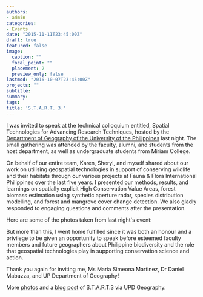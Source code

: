 ```yaml
---
authors:
- admin
categories:
- Events
date: "2015-11-11T23:45:00Z"
draft: true
featured: false
image:
  caption: ""
  focal_point: ""
  placement: 2
  preview_only: false
lastmod: "2016-10-07T23:45:00Z"
projects: ""
subtitle:
summary:
tags:
title: 'S.T.A.R.T. 3.'
---
```

I was invited to speak at the technical colloquium entitled, Spatial Technologies for Advancing Research Techniques, hosted by the [Department of Geography of the University of the Philippines](http://www.geog.upd.edu.ph/) last night. The small gathering was attended by the faculty, alumni, and students from the host department, as well as undergraduate students from Miriam College.

On behalf of our entire team, Karen, Sheryl, and myself shared about our work on utilising geospatial technologies in support of conserving wildlife and their habitats through our various projects at Fauna & Flora International Philippines over the last five years. I presented our methods, results, and learnings on spatially explicit High Conservation Value Areas, forest biomass estimation using synthetic aperture radar, species distribution modelling, and forest and mangrove cover change detection. We also gladly responded to engaging questions and comments after the presentation.

Here are some of the photos taken from last night's event:


But more than this, I went home fulfilled since it was both an honour and a privilege to be given an opportunity to speak before esteemed faculty members and future geographers about Philippine biodiversity and the role that geospatial technologies play in supporting conservation science and action.

Thank you again for inviting me, Ms Maria Simeona Martinez, Dr Daniel Mabazza, and UP Department of Geography!

More [photos](https://www.facebook.com/media/set/?vanity=UPDGeography&set=a.1169197949792309) and a [blog post](http://updgeography.blogspot.com/2015/12/start-3-geospatial-technologies-for.html) of S.T.A.R.T.3 via UPD Geography.